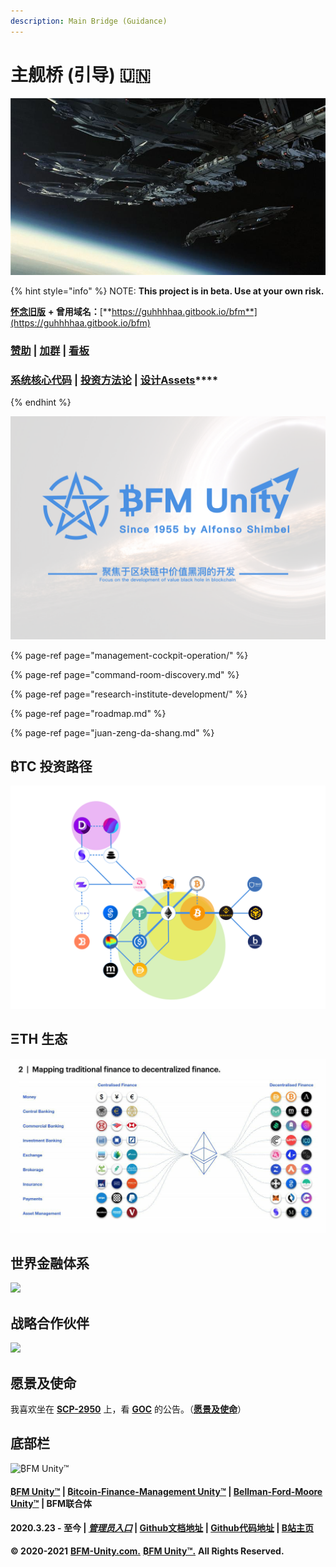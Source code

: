```yaml
---
description: Main Bridge (Guidance)
---
```


# 主舰桥 \(引导\) 🇺🇳

![&#x4E3B;&#x8230;&#x6865; \(&#x5F15;&#x5BFC;\) ](.gitbook/assets/src-http___img4.178.com_news_201711_305754270311_o_305754450631.jpg-and-refer-http___img4.178.jpeg)

{% hint style="info" %}
NOTE: **This project is in beta. Use at your own risk.** 

[**怀念旧版**](https://guhhhhaa.gitbook.io/bfm-unity-doc-v1/) **+ 曾用域名：**[**https://guhhhhaa.gitbook.io/bfm**](https://guhhhhaa.gitbook.io/bfm)

### [赞助](https://guhhhhaa.gitbook.io/bfm/juan-zeng-da-shang) \| [加群](https://guhhhhaa.gitbook.io/bfm/ru-he-jia-ru-wo-men-de-tao-lun-qun-zu) \| [看板](https://trello.com/b/z4aDgNAL/todolist)

### ​[**系统核心代码**](https://guhhhhaa.gitbook.io/bfm/ruan-jian-bfm-on-python) \| [**投资方法论**](https://guhhhhaa.gitbook.io/joinquant/jin-rong-li-lun-zong-jie) **\|** [**设计Assets**](https://share.weiyun.com/l21pilUf)\*\*\*\*
{% endhint %}

![](.gitbook/assets/bfm-unity-2.0.png)

{% page-ref page="management-cockpit-operation/" %}

{% page-ref page="command-room-discovery.md" %}

{% page-ref page="research-institute-development/" %}

{% page-ref page="roadmap.md" %}

{% page-ref page="juan-zeng-da-shang.md" %}

## ₿TC 投资路径 <a id="tc-tou-zi-lu-jing"></a>

![](.gitbook/assets/defi_3.png)

## **ΞTH** 生态 <a id="th-sheng-tai"></a>

![](.gitbook/assets/ef558f261bce694919b0240c57cf96e8.jpg)

## 世界金融体系 <a id="shi-jie-jin-rong-ti-xi"></a>

![](https://gblobscdn.gitbook.com/assets%2F-M39hAhDwZfzJY4Aou3y%2F-MS_tTSvZKlvXeOtD3RP%2F-MS_x7kDam1NfXrnkUMP%2F%E5%B1%8F%E5%B9%95%E5%BF%AB%E7%85%A7%202021-02-03%20%E4%B8%8A%E5%8D%8811.33.58.png?alt=media&token=ff3b182b-101b-4f9a-b9b7-fa0e7b45233e)

## 战略合作伙伴 <a id="zhan-lve-he-zuo-huo-ban"></a>

![](https://gblobscdn.gitbook.com/assets%2F-M39hAhDwZfzJY4Aou3y%2F-MXLANY2ddNiuQ9HmINO%2F-MVdRqyg7W7xsdhL-onu%2FBFM%20Unity%20%E6%88%98%E7%95%A5%E5%90%88%E4%BD%9C%E4%BC%99%E4%BC%B4.png?alt=media&token=6611308a-04a7-4013-b516-3765a391226e)

## 愿景及使命 <a id="yuan-jing-ji-shi-ming"></a>

我喜欢坐在 [**SCP-2950**](https://www.bilibili.com/video/BV1ts411g7Qw) 上，看 [**GOC**](https://www.bilibili.com/video/BV1gW411J7eP) 的公告。（[**愿景及使命**](https://www.bilibili.com/bangumi/play/ss28381/)）‌

## 底部栏‌ <a id="di-bu-lan"></a>

![&#x20BF;FM Unity&#x2122;](https://gblobscdn.gitbook.com/assets%2F-M39hAhDwZfzJY4Aou3y%2F-MXL033lJy85xVmVIMDJ%2F-MTOPn1U2y5-MtQ61mTD%2FBFM%20Unity%20Logo.png?alt=media&token=3bb532b5-3641-4ec2-8551-cffc278af192)

#### ​[₿FM Unity™](https://www.bfm-unity.com/) \| [₿itcoin-Finance-Management Unity™](https://www.bfm-unity.com/) \| [Bellman-Ford-Moore Unity™](https://www.bfm-unity.com/) \| BFM联合体 <a id="fm-unity-itcoinfinancemanagement-unity-bellmanfordmoore-unity-bfm-lian-ti-2020-3-23-zhi-jin-guan-li-yuan-ru-kou-github-wen-dang-di-zhi-github-dai-ma-di-zhi-bzhan-zhu-ye"></a>

#### 2020.3.23 - 至今 \| [_**管理员入口**_](https://app.gitbook.com/@guhhhhaa/s/bfm/) **\|** [**Github文档地址**](https://github.com/guhhhhaa/bfm-gitbook) **\|** [**Github代码地址**](https://github.com/guhhhhaa/bfm-group-file) **\|** [**B站主页**](https://space.bilibili.com/11708778)​ <a id="fm-unity-itcoinfinancemanagement-unity-bellmanfordmoore-unity-bfm-lian-ti-2020-3-23-zhi-jin-guan-li-yuan-ru-kou-github-wen-dang-di-zhi-github-dai-ma-di-zhi-bzhan-zhu-ye"></a>

**© 2020-2021** [**BFM-Unity.com.**](https://www.bfm-unity.com/) [**₿FM Unity™.**](https://www.bfm-unity.com/) **All Rights Reserved.**

